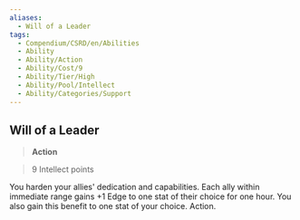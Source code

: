 ```yaml
---
aliases:
  - Will of a Leader
tags:
  - Compendium/CSRD/en/Abilities
  - Ability
  - Ability/Action
  - Ability/Cost/9
  - Ability/Tier/High
  - Ability/Pool/Intellect
  - Ability/Categories/Support
---
```

    
      
## Will of a Leader      
>**Action**      
>9 Intellect points    
      
You harden your allies' dedication and capabilities. Each ally within immediate range gains +1 Edge to one stat of their choice for one hour. You also gain this benefit to one stat of your choice. Action.